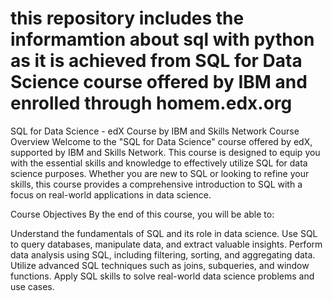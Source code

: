 # this repository includes the informamtion about sql with python as it is achieved from SQL for Data Science course offered by IBM and enrolled through homem.edx.org
SQL for Data Science - edX Course by IBM and Skills Network
Course Overview
Welcome to the "SQL for Data Science" course offered by edX, supported by IBM and Skills Network. This course is designed to equip you with the essential skills and knowledge to effectively utilize SQL for data science purposes. Whether you are new to SQL or looking to refine your skills, this course provides a comprehensive introduction to SQL with a focus on real-world applications in data science.

Course Objectives
By the end of this course, you will be able to:

Understand the fundamentals of SQL and its role in data science.
Use SQL to query databases, manipulate data, and extract valuable insights.
Perform data analysis using SQL, including filtering, sorting, and aggregating data.
Utilize advanced SQL techniques such as joins, subqueries, and window functions.
Apply SQL skills to solve real-world data science problems and use cases.
